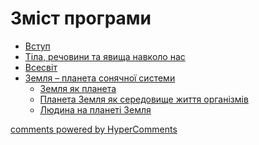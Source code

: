 <div id="hypercomments_widget" class="js-hypercomments-widget invisible"></div>

# Зміст програми

<ul type="disc">
    <li><a href="1/vstup.md">Вступ</a></li>
    <li><a href="1/tila_reckovyvy_ta_yavycsha_navkolo_nas.md">Тіла, речовини та явища навколо нас</a></li>
    <li><a href="1/vsesvyt.md">Всесвіт</a></li>
    <li><a href="1/zemlya_planeta_sonyachnoyi_systemy.md">Земля – планета сонячної системи</a>
        <ul>
            <li><a href="1/zemlya_yak_planeta.md">Земля як планета</a></li>
            <li><a href="1/planeta_zemlya_yak_seredovyskhe_zhyttya_organyzmyv.md">Планета Земля як середовище життя організмів</a></li>
            <li><a href="1/lydina_na_planety_zemlya.md">Людина на планеті Земля</a></li>
        </ul>
    </li>
</ul>

<div class="js-hypercomments-container">
<a href="http://hypercomments.com" class="hc-link" title="comments widget">comments powered by HyperComments</a>
</div>